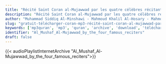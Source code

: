 ```yaml
---
title: "Récité Saint Coran al-Mujawwad par les quatre célèbres récitants"
description: "Récité Saint Coran al-Mujawwad par les quatre célèbres récitants"
author: "Muhammad Siddiq Al-Minshawi - Mahmoud Khalil Al-Hosary - Mahmoud Ali Al-Banna - Abdul Baset Abdul Samad"
slug: "gratuit-télécharger-coran-mp3-récité-saint-coran-al-mujawwad-par-les-quatre-célèbres-récitants"
keywords: ['mp3quran', 'mp3', 'quran', 'archive', 'download', 'télécharger', 'coran', 'islam', 'Al-Mushaf', 'Al-Mujawwad', 'by', 'the', 'four', 'famous', 'reciters', 'Abdulbasit', 'Abdulsamad', 'Mohammed', 'Siddiq', 'Al-Minshawi', 'Mahmood', 'Ali', 'Albana', 'Mahmoud', 'Khalil', 'Al-Hussary', 'مشاهير', 'القراء', 'الأربعة', 'قرآن', 'مصحف', 'مرتل', 'مجود', 'القرآن', 'الكريم', 'المصحف', 'المرتل', 'المجود', 'إسلام', 'محمد', 'صديق', 'المنشاوي', 'محمود', 'خليل', 'الحصري', 'محمود', 'علي', 'البنا', 'عبدالباسط', 'عبدالصمد', 'تحميل']
identifier: "Al_Mushaf_Al-Mujawwad_by_the_four_famous_reciters"
draft: false
---
```


{{< audioPlaylistInternetArchive "Al_Mushaf_Al-Mujawwad_by_the_four_famous_reciters">}}
